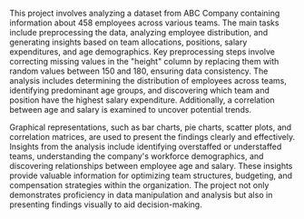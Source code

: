 This project involves analyzing a dataset from ABC Company containing information about 458 employees across various teams. The main tasks include preprocessing the data, analyzing employee distribution, and generating insights based on team allocations, positions, salary expenditures, and age demographics. Key preprocessing steps involve correcting missing values in the "height" column by replacing them with random values between 150 and 180, ensuring data consistency. The analysis includes determining the distribution of employees across teams, identifying predominant age groups, and discovering which team and position have the highest salary expenditure. Additionally, a correlation between age and salary is examined to uncover potential trends.

Graphical representations, such as bar charts, pie charts, scatter plots, and correlation matrices, are used to present the findings clearly and effectively. Insights from the analysis include identifying overstaffed or understaffed teams, understanding the company's workforce demographics, and discovering relationships between employee age and salary. These insights provide valuable information for optimizing team structures, budgeting, and compensation strategies within the organization. The project not only demonstrates proficiency in data manipulation and analysis but also in presenting findings visually to aid decision-making.
